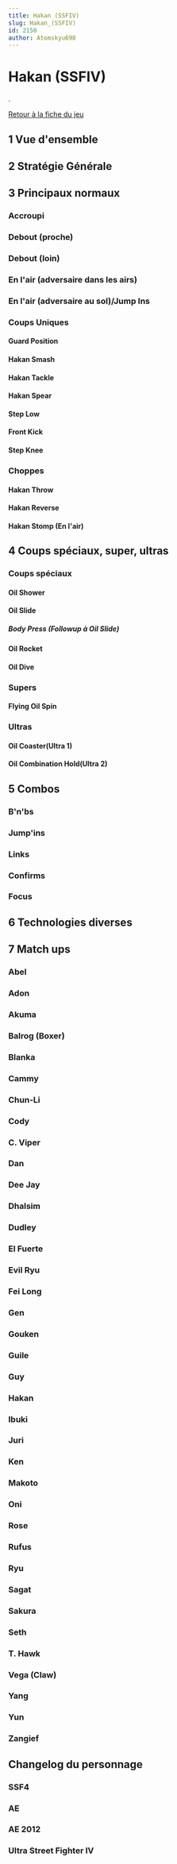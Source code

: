```yaml
---
title: Hakan (SSFIV)
slug: Hakan_(SSFIV)
id: 2150
author: Atomskyu698
---
```


# Hakan (SSFIV)

.

[Retour à la fiche du
jeu](http://wiki.basgrospoing.fr/index.php/Super_Street_Fighter_IV)

## 1 Vue d'ensemble

## 2 Stratégie Générale

## 3 Principaux normaux

### Accroupi

### Debout (proche)

### Debout (loin)

### En l'air (adversaire dans les airs)

### En l'air (adversaire au sol)/Jump Ins

### Coups Uniques

#### Guard Position

#### Hakan Smash

#### Hakan Tackle

#### Hakan Spear

#### Step Low

#### Front Kick

#### Step Knee

### Choppes

#### Hakan Throw

#### Hakan Reverse

#### Hakan Stomp (En l'air)

## 4 Coups spéciaux, super, ultras

### Coups spéciaux

#### Oil Shower

#### Oil Slide

##### Body Press (Followup à Oil Slide)

#### Oil Rocket

#### Oil Dive

### Supers

#### Flying Oil Spin

### Ultras

#### Oil Coaster(Ultra 1)

#### Oil Combination Hold(Ultra 2)

## 5 Combos

### B'n'bs

### Jump'ins

### Links

### Confirms

### Focus

## 6 Technologies diverses

## 7 Match ups

### Abel

### Adon

### Akuma

### Balrog (Boxer)

### Blanka

### Cammy

### Chun-Li

### Cody

### C. Viper

### Dan

### Dee Jay

### Dhalsim

### Dudley

### El Fuerte

### Evil Ryu

### Fei Long

### Gen

### Gouken

### Guile

### Guy

### Hakan

### Ibuki

### Juri

### Ken

### Makoto

### Oni

### Rose

### Rufus

### Ryu

### Sagat

### Sakura

### Seth

### T. Hawk

### Vega (Claw)

### Yang

### Yun

### Zangief

## Changelog du personnage

### SSF4

### AE

### AE 2012

### Ultra Street Fighter IV
